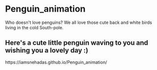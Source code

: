 # Penguin_animation
Who doesn't love penguins? We all love those cute back and white birds living in the cold South-pole.
<h2>Here's a cute little penguin waving to you and wishing you a lovely day :)</h2>
https://iamsnehadas.github.io/Penguin_animation/
